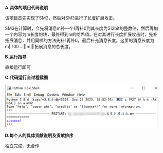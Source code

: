 **A.具体的项目代码说明**

该项目首先实现了SM3，然后对SM3进行了长度扩展攻击。

SM3在计算时，会先将消息m补一个1再补0到其长度为512bit的整数倍，然后再加一个内容为m长度的块，最终得到m的哈希值。在对其进行长度扩展攻击时，先补拓展消息，并用同样的方法先补1再补0，最后补充消息长度。这里的消息长度为m||100...|||m|||拓展消息的总长度。

**B.运行指导**

直接运行即可

**C.代码运行全过程截图**

![result.png](https://github.com/SD19wyh/Projections/blob/main/4_extatk/result.png)

**D.每个人的具体贡献说明及贡献排序**

独立完成，无合作
